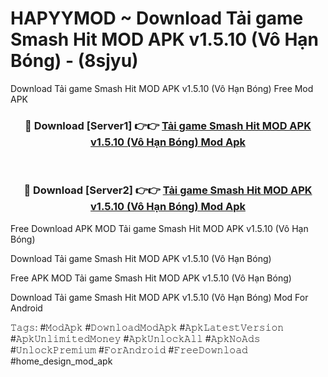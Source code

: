# HAPYYMOD ~ Download Tải game Smash Hit MOD APK v1.5.10 (Vô Hạn Bóng) - (8sjyu)
Download Tải game Smash Hit MOD APK v1.5.10 (Vô Hạn Bóng) Free Mod APK

<div align="center">
<h3>🔴 Download [Server1] 👉👉 <a href="https://apk-comot.site?title=Tải_game_Smash_Hit_MOD_APK_v1.5.10_(Vô_Hạn_Bóng)">Tải game Smash Hit MOD APK v1.5.10 (Vô Hạn Bóng) Mod Apk</a></h3><br>

<h3>🔴 Download [Server2] 👉👉 <a href="https://apk-comot.site?title=Tải_game_Smash_Hit_MOD_APK_v1.5.10_(Vô_Hạn_Bóng)">Tải game Smash Hit MOD APK v1.5.10 (Vô Hạn Bóng) Mod Apk</a></h3>
</div>


Free Download APK MOD Tải game Smash Hit MOD APK v1.5.10 (Vô Hạn Bóng)

Download Tải game Smash Hit MOD APK v1.5.10 (Vô Hạn Bóng) 

Free APK MOD Tải game Smash Hit MOD APK v1.5.10 (Vô Hạn Bóng) 

Download Tải game Smash Hit MOD APK v1.5.10 (Vô Hạn Bóng) Mod For Android

𝚃𝚊𝚐𝚜: #𝙼𝚘𝚍𝙰𝚙𝚔 #𝙳𝚘𝚠𝚗𝚕𝚘𝚊𝚍𝙼𝚘𝚍𝙰𝚙𝚔 #𝙰𝚙𝚔𝙻𝚊𝚝𝚎𝚜𝚝𝚅𝚎𝚛𝚜𝚒𝚘𝚗 #𝙰𝚙𝚔𝚄𝚗𝚕𝚒𝚖𝚒𝚝𝚎𝚍𝙼𝚘𝚗𝚎𝚢 #𝙰𝚙𝚔𝚄𝚗𝚕𝚘𝚌𝚔𝙰𝚕𝚕 #𝙰𝚙𝚔𝙽𝚘𝙰𝚍𝚜 #𝚄𝚗𝚕𝚘𝚌𝚔𝙿𝚛𝚎𝚖𝚒𝚞𝚖 #𝙵𝚘𝚛𝙰𝚗𝚍𝚛𝚘𝚒𝚍 #𝙵𝚛𝚎𝚎𝙳𝚘𝚠𝚗𝚕𝚘𝚊𝚍 #home_design_mod_apk